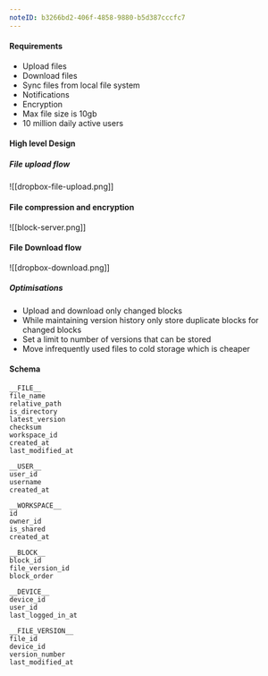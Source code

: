 ```yaml
---
noteID: b3266bd2-406f-4858-9880-b5d387cccfc7
---
```

#### Requirements
- Upload files
- Download files
- Sync files from local file system
- Notifications
- Encryption
- Max file size is 10gb
- 10 million daily active users

#### High level Design

##### File upload flow

![[dropbox-file-upload.png]]

#### File compression and encryption
![[block-server.png]]

#### File Download flow
![[dropbox-download.png]]
##### Optimisations
- Upload and download only changed blocks
- While maintaining version history only store duplicate blocks for changed blocks
- Set a limit to number of versions that can be stored
- Move infrequently used files to cold storage which is cheaper


#### Schema
```
__FILE__
file_name
relative_path
is_directory
latest_version
checksum
workspace_id
created_at
last_modified_at
```

```
__USER__
user_id
username
created_at
```

```
__WORKSPACE__
id
owner_id
is_shared
created_at
```

```
__BLOCK__
block_id
file_version_id
block_order
```

```
__DEVICE__
device_id
user_id
last_logged_in_at
```

```
__FILE_VERSION__
file_id
device_id
version_number
last_modified_at
```

